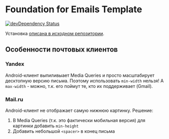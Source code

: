 # Foundation for Emails Template

[![devDependency Status](https://david-dm.org/zurb/foundation-emails-template/dev-status.svg)](https://david-dm.org/zurb/foundation-emails-template#info=devDependencies)

Установка [описана в исходном репозитории](https://github.com/zurb/foundation-emails-template).

## Особенности почтовых клиентов

### Yandex

Android-клиент выпиливыает Media Queries и просто масштабирует десктопную версию письма. Поэтому использовать `min-width` нельзя! А `max-width` - можно, т.к. его поймут те, кто их поддерживает (Gmail).

### Mail.ru

Android-клиент не отображает самую нижнюю картинку. Решение: 
1. В Media Queries (т.к. это фактически мобильная версия) для картинки добавить `min-height` 
1. Добавить небольшой `<spacer>` в конец письма